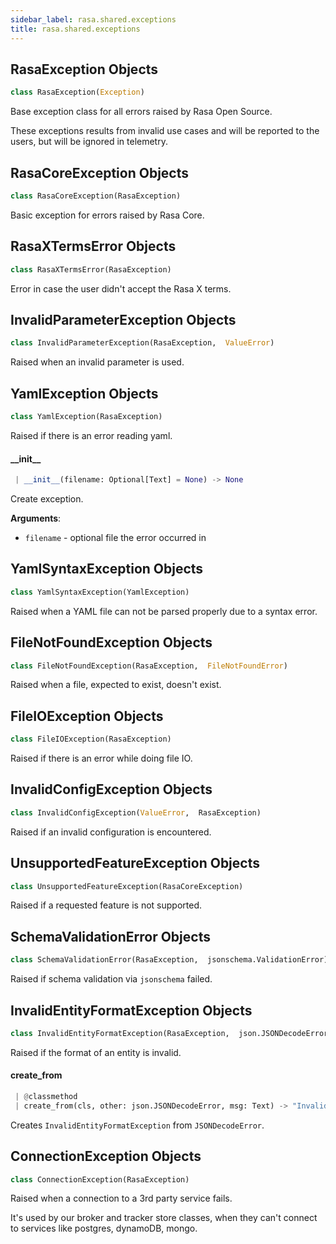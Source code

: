 ```yaml
---
sidebar_label: rasa.shared.exceptions
title: rasa.shared.exceptions
---
```

## RasaException Objects

```python
class RasaException(Exception)
```

Base exception class for all errors raised by Rasa Open Source.

These exceptions results from invalid use cases and will be reported
to the users, but will be ignored in telemetry.

## RasaCoreException Objects

```python
class RasaCoreException(RasaException)
```

Basic exception for errors raised by Rasa Core.

## RasaXTermsError Objects

```python
class RasaXTermsError(RasaException)
```

Error in case the user didn&#x27;t accept the Rasa X terms.

## InvalidParameterException Objects

```python
class InvalidParameterException(RasaException,  ValueError)
```

Raised when an invalid parameter is used.

## YamlException Objects

```python
class YamlException(RasaException)
```

Raised if there is an error reading yaml.

#### \_\_init\_\_

```python
 | __init__(filename: Optional[Text] = None) -> None
```

Create exception.

**Arguments**:

- `filename` - optional file the error occurred in

## YamlSyntaxException Objects

```python
class YamlSyntaxException(YamlException)
```

Raised when a YAML file can not be parsed properly due to a syntax error.

## FileNotFoundException Objects

```python
class FileNotFoundException(RasaException,  FileNotFoundError)
```

Raised when a file, expected to exist, doesn&#x27;t exist.

## FileIOException Objects

```python
class FileIOException(RasaException)
```

Raised if there is an error while doing file IO.

## InvalidConfigException Objects

```python
class InvalidConfigException(ValueError,  RasaException)
```

Raised if an invalid configuration is encountered.

## UnsupportedFeatureException Objects

```python
class UnsupportedFeatureException(RasaCoreException)
```

Raised if a requested feature is not supported.

## SchemaValidationError Objects

```python
class SchemaValidationError(RasaException,  jsonschema.ValidationError)
```

Raised if schema validation via `jsonschema` failed.

## InvalidEntityFormatException Objects

```python
class InvalidEntityFormatException(RasaException,  json.JSONDecodeError)
```

Raised if the format of an entity is invalid.

#### create\_from

```python
 | @classmethod
 | create_from(cls, other: json.JSONDecodeError, msg: Text) -> "InvalidEntityFormatException"
```

Creates `InvalidEntityFormatException` from `JSONDecodeError`.

## ConnectionException Objects

```python
class ConnectionException(RasaException)
```

Raised when a connection to a 3rd party service fails.

It&#x27;s used by our broker and tracker store classes, when
they can&#x27;t connect to services like postgres, dynamoDB, mongo.

